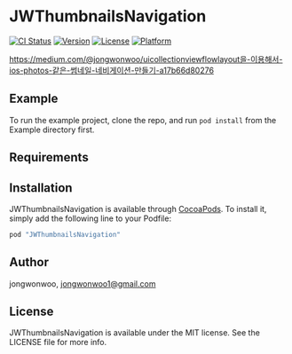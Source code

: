 # JWThumbnailsNavigation

[![CI Status](http://img.shields.io/travis/jongwonwoo/JWThumbnailsNavigation.svg?style=flat)](https://travis-ci.org/jongwonwoo/JWThumbnailsNavigation)
[![Version](https://img.shields.io/cocoapods/v/JWThumbnailsNavigation.svg?style=flat)](http://cocoapods.org/pods/JWThumbnailsNavigation)
[![License](https://img.shields.io/cocoapods/l/JWThumbnailsNavigation.svg?style=flat)](http://cocoapods.org/pods/JWThumbnailsNavigation)
[![Platform](https://img.shields.io/cocoapods/p/JWThumbnailsNavigation.svg?style=flat)](http://cocoapods.org/pods/JWThumbnailsNavigation)

https://medium.com/@jongwonwoo/uicollectionviewflowlayout을-이용해서-ios-photos-같은-썸네일-네비게이션-만들기-a17b66d80276

## Example

To run the example project, clone the repo, and run `pod install` from the Example directory first.

## Requirements

## Installation

JWThumbnailsNavigation is available through [CocoaPods](http://cocoapods.org). To install
it, simply add the following line to your Podfile:

```ruby
pod "JWThumbnailsNavigation"
```

## Author

jongwonwoo, jongwonwoo1@gmail.com

## License

JWThumbnailsNavigation is available under the MIT license. See the LICENSE file for more info.

